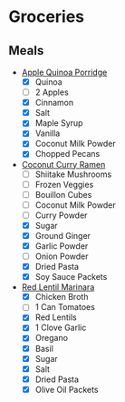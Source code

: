 # Groceries
## Meals
- [Apple Quinoa Porridge](https://www.rei.com/blog/camp/backpacking-recipe-apple-quinoa-porridge)
  - [x] Quinoa
  - [ ] 2 Apples
  - [x] Cinnamon
  - [x] Salt
  - [x] Maple Syrup
  - [x] Vanilla
  - [x] Coconut Milk Powder
  - [x] Chopped Pecans
- [Coconut Curry Ramen](https://www.rei.com/blog/camp/backpacking-recipe-coconut-curry-ramen)
  - [ ] Shiitake Mushrooms
  - [ ] Frozen Veggies
  - [ ] Bouillon Cubes
  - [ ] Coconut Milk Powder
  - [ ] Curry Powder
  - [x] Sugar
  - [x] Ground Ginger
  - [x] Garlic Powder
  - [ ] Onion Powder
  - [x] Dried Pasta
  - [x] Soy Sauce Packets
- [Red Lentil Marinara](https://www.rei.com/blog/camp/backpacking-recipes-red-lentil-marinara)
  - [x] Chicken Broth
  - [ ] 1 Can Tomatoes
  - [x] Red Lentils
  - [x] 1 Clove Garlic
  - [x] Oregano
  - [x] Basil
  - [x] Sugar
  - [x] Salt
  - [x] Dried Pasta
  - [x] Olive Oil Packets
